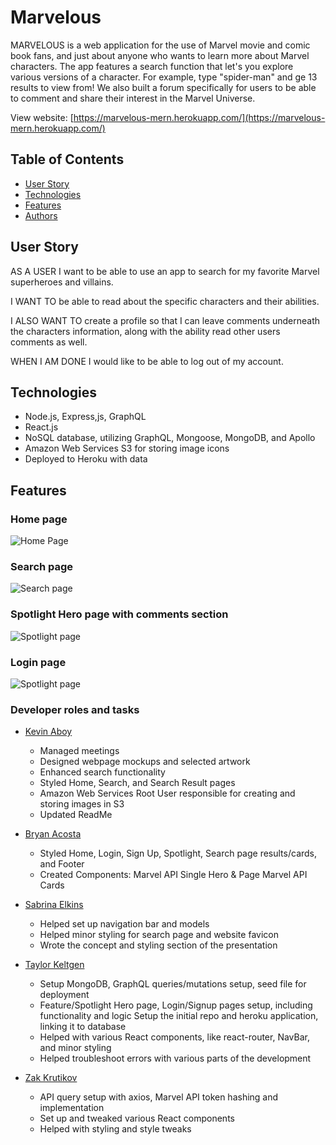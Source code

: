 # Marvelous

MARVELOUS is a web application for the use of Marvel movie and comic book fans, and just about anyone who wants to learn more about Marvel characters. The app features a search function that let's you explore various versions of a character. For example, type "spider-man" and ge 13 results to view from! We also built a forum specifically for users to be able to comment and share their interest in the Marvel Universe. 

View website: [https://marvelous-mern.herokuapp.com/](https://marvelous-mern.herokuapp.com/)

## Table of Contents
  - [User Story](#user-story)
  - [Technologies](#technologies)
  - [Features](#features)
  - [Authors](#authors)

## User Story
AS A USER I want to be able to use an app to search for my favorite Marvel superheroes and villains. 

I WANT TO be able to read about the specific characters and their abilities. 

I ALSO WANT TO create a profile so that I can leave comments underneath the characters information, along with the ability read other users comments as well. 

WHEN I AM DONE I would like to be able to log out of my account.


## Technologies
- Node.js, Express,js, GraphQL
- React.js
- NoSQL database, utilizing GraphQL, Mongoose, MongoDB, and Apollo
- Amazon Web Services S3 for storing image icons
- Deployed to Heroku with data

## Features

### Home page
![Home Page](https://marvelous-project-3.s3.us-east-2.amazonaws.com/marvelous-homepage.png)

### Search page
![Search page](https://marvelous-project-3.s3.us-east-2.amazonaws.com/marvelous-search.png)

### Spotlight Hero page with comments section
![Spotlight page](https://marvelous-project-3.s3.us-east-2.amazonaws.com/marvelous-spotlight.png)

### Login page
![Spotlight page](https://marvelous-project-3.s3.us-east-2.amazonaws.com/marvelous-login.png)

### Developer roles and tasks

- [Kevin Aboy](https://github.com/kevinaboy)
  - Managed meetings
  - Designed webpage mockups and selected artwork
  - Enhanced search functionality
  - Styled Home, Search, and Search Result pages
  - Amazon Web Services Root User responsible for  creating and storing images in S3
  - Updated ReadMe
- [Bryan Acosta](https://github.com/TheBryan-Acosta)
  - Styled Home, Login, Sign Up, Spotlight, Search page results/cards, and Footer
  - Created Components: Marvel API Single Hero & Page Marvel API Cards
- [Sabrina Elkins](https://github.com/sabrinaelkins)
  - Helped set up navigation bar and models
  - Helped minor styling for search page and website favicon
  - Wrote the concept and styling section of the presentation
  
- [Taylor Keltgen](https://github.com/taylorkeltgen/want-to-buy)
  - Setup MongoDB, GraphQL queries/mutations setup, seed file for deployment
  - Feature/Spotlight Hero page, Login/Signup pages setup, including functionality and logic
  Setup the initial repo and heroku application, linking it to database
  - Helped with various React components, like react-router, NavBar, and minor styling
  - Helped troubleshoot errors with various parts of the development

- [Zak Krutikov](https://github.com/zkrutikov)
  - API query setup with axios, Marvel API token hashing and implementation
  - Set up and tweaked various React components
  - Helped with styling and style tweaks


